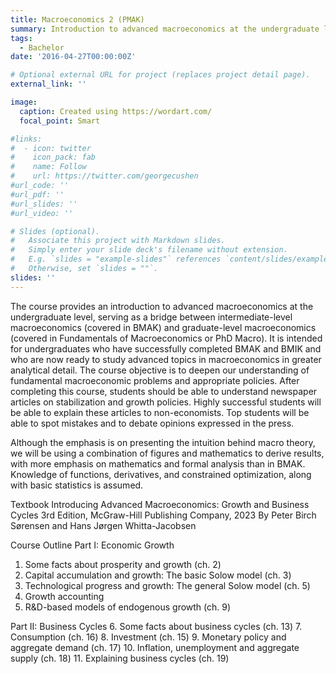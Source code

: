 ```yaml
---
title: Macroeconomics 2 (PMAK)
summary: Introduction to advanced macroeconomics at the undergraduate level
tags:
  - Bachelor
date: '2016-04-27T00:00:00Z'

# Optional external URL for project (replaces project detail page).
external_link: ''

image:
  caption: Created using https://wordart.com/
  focal_point: Smart

#links:
#  - icon: twitter
#    icon_pack: fab
#    name: Follow
#    url: https://twitter.com/georgecushen
#url_code: ''
#url_pdf: ''
#url_slides: ''
#url_video: ''

# Slides (optional).
#   Associate this project with Markdown slides.
#   Simply enter your slide deck's filename without extension.
#   E.g. `slides = "example-slides"` references `content/slides/example-slides.md`.
#   Otherwise, set `slides = ""`.
slides: ''
---
```


The course provides an introduction to advanced macroeconomics at the undergraduate level, serving as a bridge between intermediate-level macroeconomics (covered in BMAK) and graduate-level macroeconomics (covered in Fundamentals of Macroeconomics or PhD Macro). It is intended for undergraduates who have successfully completed BMAK and BMIK and who are now ready to study advanced topics in macroeconomics in greater analytical detail. The course objective is to deepen our understanding of fundamental macroeconomic problems and appropriate policies. After completing this course, students should be able to understand newspaper articles on stabilization and growth policies. Highly successful students will be able to explain these articles to non-economists. Top students will be able to spot mistakes and to debate opinions expressed in the press.

Although the emphasis is on presenting the intuition behind macro theory, we will be using a combination of figures and mathematics to derive results, with more emphasis on mathematics and formal analysis than in BMAK. Knowledge of functions, derivatives, and constrained optimization, along with basic statistics is assumed.

Textbook
Introducing Advanced Macroeconomics: Growth and Business Cycles
3rd Edition, McGraw-Hill Publishing Company, 2023
By Peter Birch Sørensen and Hans Jørgen Whitta-Jacobsen

Course Outline
Part I: Economic Growth
1. Some facts about prosperity and growth (ch. 2)
2. Capital accumulation and growth: The basic Solow model (ch. 3)
3. Technological progress and growth: The general Solow model (ch. 5)
4. Growth accounting
5. R&D-based models of endogenous growth (ch. 9)

Part II: Business Cycles
6. Some facts about business cycles (ch. 13)
7. Consumption (ch. 16)
8. Investment (ch. 15)
9. Monetary policy and aggregate demand (ch. 17)
10. Inflation, unemployment and aggregate supply (ch. 18)
11. Explaining business cycles (ch. 19)
